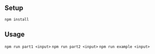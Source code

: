 ## Setup
`npm install`

## Usage
`npm run part1 <input>`
`npm run part2 <input>`
`npm run example <input>`